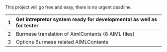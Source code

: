 This project will go free and easy, there is no urgent deadline.

| 1 | Get intrepretor system ready for developmental as well as for tester  |
|:--|:----------------------------------------------------------------------|
| 2 | Burmese translation of AimlContents (8 AIML files)                    |
| 3 | Options Burmese related AIMLContents                                  |